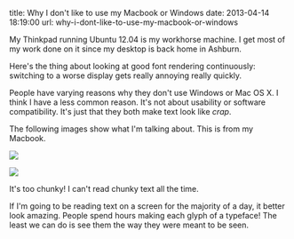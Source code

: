 title: Why I don't like to use my Macbook or Windows
date: 2013-04-14 18:19:00
url: why-i-dont-like-to-use-my-macbook-or-windows

My Thinkpad running Ubuntu 12.04 is my workhorse machine. I get most of my work done on it since my desktop is back home in Ashburn.

Here's the thing about looking at good font rendering continuously: switching to a worse display gets really annoying really quickly.

People have varying reasons why they don't use Windows or Mac OS X. I think I have a less common reason. It's not about usability or software compatibility. It's just that they both make text look like *crap*.

The following images show what I'm talking about. This is from my Macbook.

![](http://media.tumblr.com/c58be6009559019d5e3f5fda8bf0cb9f/tumblr_inline_ml9n90sMYL1qz4rgp.png)

![](http://media.tumblr.com/3d8c4f8d7c9889fbd6ccf5a49b261b6f/tumblr_inline_ml9wukfEqT1qz4rgp.png)

It's too chunky! I can't read chunky text all the time.

If I'm going to be reading text on a screen for the majority of a day, it better look amazing. People spend hours making each glyph of a typeface! The least we can do is see them the way they were meant to be seen.

